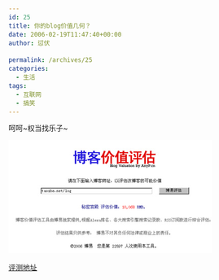 ```yaml
---
id: 25
title: 你的blog价值几何？
date: 2006-02-19T11:47:40+00:00
author: 愆伏

permalink: /archives/25
categories:
  - 生活
tags:
  - 互联网
  - 搞笑
---
```

呵呵~权当找乐子~

![blg-rank](/wp-content/uploads/200602/19_115017_rank.jpg)
  
[评测地址](https://www.anyp.cn/value/Default.aspx)
